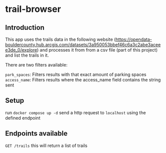 # trail-browser

## Introduction
This app uses the trails data in the following website (https://opendata-bouldercounty.hub.arcgis.com/datasets/3a950053bbef46c6a3c2abe3aceee3de_0/explore) and processes it from from a csv file (part of this project) and list the trails in it.

There are two filters available:

`park_spaces`: Filters results with that exact amount of parking spaces
`access_name`: Filters results where the access_name field contains the string sent

## Setup
run `docker compose up -d`
send a http request to `localhost` using the defined endpoint

## Endpoints available

`GET /trails` this will return a list of trails

